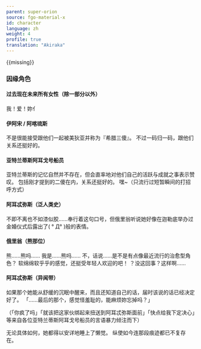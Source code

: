 ```yaml
---
parent: super-orion
source: fgo-material-x
id: character
language: zh
weight: 4
profile: true
translation: "Akiraka"
---
```


{{missing}}

### 因缘角色

#### 过去现在未来所有女性（除一部分以外）

我！爱！妳亻

#### 伊阿宋 / 阿喀琉斯

不是很能接受跟他们一起被美狄亚并称为『希腊三傻』。
不过一码归一码，跟他们关系还挺好的。

#### 亚特兰蒂斯阿耳戈号船员

亚特兰蒂斯的记忆自然并不存在，但会直率地对他们自己的活跃与成就之事表示赞叹。
包括刚才提到的二傻在内，关系还挺好的。
嘿~（只流行过短暂瞬间的打招呼方式）

#### 阿耳忒弥斯（泛人类史）

不即不离也不如漆似胶……奉行着这句口号，但俄里翁听说她好像在迦勒底举办过金婚仪式后露出了( ° Д° )般的表情。

#### 俄里翁（熊那位）

熊……熊吗……
我是……熊吗……
不，话说……是不是有点像最近流行的治愈型角色？
软绵绵软乎乎的感觉，还挺受年轻人欢迎的吧！ ？没这回事？这样啊……

#### 阿耳忒弥斯（异闻带）

如果那个她能从舒缓的沉眠中醒来，而且还知道自己的话，届时该说的话已经决定好了。
「……最后的那个，感觉怪羞耻的，能麻烦妳忘掉吗？」

（「你疯了吗」「就该把这家伙绑起来扭送到阿耳忒弥斯面前」「快点给我下定决心」等来自各位亚特兰蒂斯阿耳戈号船员的言语暴力倾注而下）

无论具体如何，她都得以安详地睡上了懒觉。
纵使如今连那段痕迹都已不复存在。
